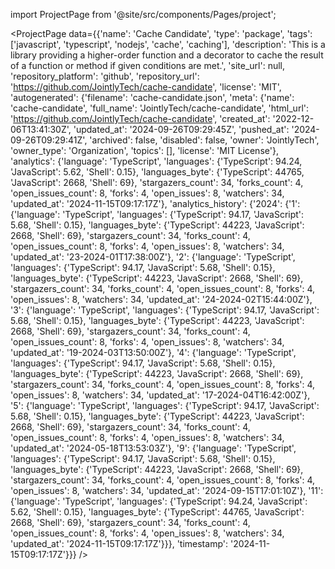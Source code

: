 
import ProjectPage from '@site/src/components/Pages/project';

<ProjectPage
    data={{'name': 'Cache Candidate', 'type': 'package', 'tags': ['javascript', 'typescript', 'nodejs', 'cache', 'caching'], 'description': 'This is a library providing a higher-order function and a decorator to cache the result of a function or method if given conditions are met.', 'site_url': null, 'repository_platform': 'github', 'repository_url': 'https://github.com/JointlyTech/cache-candidate', 'license': 'MIT', 'autogenerated': {'filename': 'cache-candidate.json', 'meta': {'name': 'cache-candidate', 'full_name': 'JointlyTech/cache-candidate', 'html_url': 'https://github.com/JointlyTech/cache-candidate', 'created_at': '2022-12-06T13:41:30Z', 'updated_at': '2024-09-26T09:29:45Z', 'pushed_at': '2024-09-26T09:29:41Z', 'archived': false, 'disabled': false, 'owner': 'JointlyTech', 'owner_type': 'Organization', 'topics': [], 'license': 'MIT License'}, 'analytics': {'language': 'TypeScript', 'languages': {'TypeScript': 94.24, 'JavaScript': 5.62, 'Shell': 0.15}, 'languages_byte': {'TypeScript': 44765, 'JavaScript': 2668, 'Shell': 69}, 'stargazers_count': 34, 'forks_count': 4, 'open_issues_count': 8, 'forks': 4, 'open_issues': 8, 'watchers': 34, 'updated_at': '2024-11-15T09:17:17Z'}, 'analytics_history': {'2024': {'1': {'language': 'TypeScript', 'languages': {'TypeScript': 94.17, 'JavaScript': 5.68, 'Shell': 0.15}, 'languages_byte': {'TypeScript': 44223, 'JavaScript': 2668, 'Shell': 69}, 'stargazers_count': 34, 'forks_count': 4, 'open_issues_count': 8, 'forks': 4, 'open_issues': 8, 'watchers': 34, 'updated_at': '23-2024-01T17:38:00Z'}, '2': {'language': 'TypeScript', 'languages': {'TypeScript': 94.17, 'JavaScript': 5.68, 'Shell': 0.15}, 'languages_byte': {'TypeScript': 44223, 'JavaScript': 2668, 'Shell': 69}, 'stargazers_count': 34, 'forks_count': 4, 'open_issues_count': 8, 'forks': 4, 'open_issues': 8, 'watchers': 34, 'updated_at': '24-2024-02T15:44:00Z'}, '3': {'language': 'TypeScript', 'languages': {'TypeScript': 94.17, 'JavaScript': 5.68, 'Shell': 0.15}, 'languages_byte': {'TypeScript': 44223, 'JavaScript': 2668, 'Shell': 69}, 'stargazers_count': 34, 'forks_count': 4, 'open_issues_count': 8, 'forks': 4, 'open_issues': 8, 'watchers': 34, 'updated_at': '19-2024-03T13:50:00Z'}, '4': {'language': 'TypeScript', 'languages': {'TypeScript': 94.17, 'JavaScript': 5.68, 'Shell': 0.15}, 'languages_byte': {'TypeScript': 44223, 'JavaScript': 2668, 'Shell': 69}, 'stargazers_count': 34, 'forks_count': 4, 'open_issues_count': 8, 'forks': 4, 'open_issues': 8, 'watchers': 34, 'updated_at': '17-2024-04T16:42:00Z'}, '5': {'language': 'TypeScript', 'languages': {'TypeScript': 94.17, 'JavaScript': 5.68, 'Shell': 0.15}, 'languages_byte': {'TypeScript': 44223, 'JavaScript': 2668, 'Shell': 69}, 'stargazers_count': 34, 'forks_count': 4, 'open_issues_count': 8, 'forks': 4, 'open_issues': 8, 'watchers': 34, 'updated_at': '2024-05-18T13:53:03Z'}, '9': {'language': 'TypeScript', 'languages': {'TypeScript': 94.17, 'JavaScript': 5.68, 'Shell': 0.15}, 'languages_byte': {'TypeScript': 44223, 'JavaScript': 2668, 'Shell': 69}, 'stargazers_count': 34, 'forks_count': 4, 'open_issues_count': 8, 'forks': 4, 'open_issues': 8, 'watchers': 34, 'updated_at': '2024-09-15T17:01:10Z'}, '11': {'language': 'TypeScript', 'languages': {'TypeScript': 94.24, 'JavaScript': 5.62, 'Shell': 0.15}, 'languages_byte': {'TypeScript': 44765, 'JavaScript': 2668, 'Shell': 69}, 'stargazers_count': 34, 'forks_count': 4, 'open_issues_count': 8, 'forks': 4, 'open_issues': 8, 'watchers': 34, 'updated_at': '2024-11-15T09:17:17Z'}}}, 'timestamp': '2024-11-15T09:17:17Z'}}}
/>
